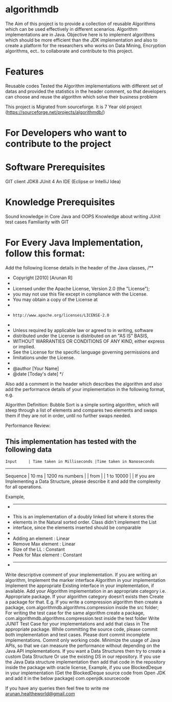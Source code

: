 # algorithmdb
The Aim of this project is to provide a collection of reusable Algorithms which can be used effectively in different scenarios.  Algorithm implementations are in Java. Objective here is to implement algorithms which should be more efficient than the JDK implementation and also to create a platform for the researchers who works on Data Mining, Encryption algorithms, ect.. to collaborate and contribute to this project.

# Features
Reusable codes
Tested the Algorithm implementations with different set of datas and provided the statistics in the header comment, so that developers can choose and reuse the algorithm which solve their business problem

This project is Migrated from sourceforge. It is 7 Year old project (https://sourceforge.net/projects/algorithmdb/)

# For Developers who want to contribute to the project

# Software Prerequisites 
GIT client 
JDK8
JUnit 4
An IDE (Eclipse or IntelliJ Idea)

# Knowledge Prerequisites
Sound knowledge in Core Java and OOPS
Knowledge about writing JUnit test cases
Familiarity with GIT

# For Every Java Implementation, follow this format:
Add the following license details  in the header of the Java classes,
/**
 * Copyright [2010] [Arunan R]
 *
 * Licensed under the Apache License, Version 2.0 (the "License");
 * you may not use this file except in compliance with the License.
 * You may obtain a copy of the License at
 *
 *     http://www.apache.org/licenses/LICENSE-2.0
 *
 * Unless required by applicable law or agreed to in writing, software
 * distributed under the License is distributed on an "AS IS" BASIS,
 * WITHOUT WARRANTIES OR CONDITIONS OF ANY KIND, either express or implied.
 * See the License for the specific language governing permissions and
 * limitations under the License.
 * 
 * @author [Your Name]
 * @date   [Today's date]
 */


Also add a comment in the header which describes the algorithm and also add the performance details of your implementation in the following format, e.g.

Algorithm Definition:
Bubble Sort is a simple sorting algorithm, which will steep through a list of elements and compares two elements and swaps them if they are not in order, until no further swaps needed.

Performance Review:

 This implementation has tested with the following data
----------------------------------------------------------------------
    Input     | Time taken in Milliseconds |Time taken in Nanoseconds
----------------------------------------------------------------------
   Sequence   | 10 ms                      | 1200 ns
   numbers    |                            |
   from       |                            |
   1 to 10000 |                            |
If you are Implementing a Data Structure, please describe it and add the complexity for all operations.

Example,
 * ------------------------------------------------------------------------
 * This is an implementation of a doubly linked list where it stores the 
 * elements in the Natural sorted order. Class didn't implement the List 
 * interface, since the elements inserted should be comparable
 * 
 * Adding an element    : Linear
 * Remove Max element   : Linear
 * Size of the LL       : Constant
 * Peek for Max element : Constant
 * ------------------------------------------------------------------------


Write descriptive comment of your implementation.
If you are writing an algorithm, Implement the marker interface Algorithm in your implementation
Implement the appropriate Existing interface in your implementation, if available.
Add your Algorithm implementation in an appropriate category i.e.
Appropriate package. If your algorithm category doesn’t exists then
Create a package for that.
E.g. If you write a compression algorithm then create a package,
         com.algorithmdb.algorithms.compression inside the src folder;
        For writing the test case for the same algorithm create a package,
         com.algorithmdb.algorithms.compression.test inside the test folder
Write JUNIT Test Case for your implementations and add that class in
The appropriate package. While committing the source code, please commit both implementation and test cases.
Please dont commit incomplete implementations. Commit only working code.
Minimize the usage of Java APIs, so that we can measure the performance 
without depending on the Java API implementations. If you want a Data 
Structures then try to create a custom Data Structure Or use the existing DS in our repository.
If you use the Java Data structure implementation then add that code in the repository inside the package with oracle license, Example, if you use BlockedDeque in your implementation (Get the BlockedDeque source code from Open JDK and add it in the below package)
        com.openjdk.sourcecode



If you have any queries then feel free to write me arunan.healtheworld@gmail.com
